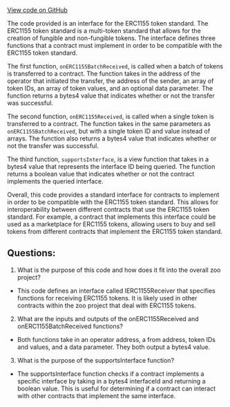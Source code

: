 [View code on GitHub](zoo-labs/zoo/blob/master/contracts/artifacts/@openzeppelin/contracts/token/ERC1155/IERC1155Receiver.sol/IERC1155Receiver.json)

The code provided is an interface for the ERC1155 token standard. The ERC1155 token standard is a multi-token standard that allows for the creation of fungible and non-fungible tokens. The interface defines three functions that a contract must implement in order to be compatible with the ERC1155 token standard.

The first function, `onERC1155BatchReceived`, is called when a batch of tokens is transferred to a contract. The function takes in the address of the operator that initiated the transfer, the address of the sender, an array of token IDs, an array of token values, and an optional data parameter. The function returns a bytes4 value that indicates whether or not the transfer was successful.

The second function, `onERC1155Received`, is called when a single token is transferred to a contract. The function takes in the same parameters as `onERC1155BatchReceived`, but with a single token ID and value instead of arrays. The function also returns a bytes4 value that indicates whether or not the transfer was successful.

The third function, `supportsInterface`, is a view function that takes in a bytes4 value that represents the interface ID being queried. The function returns a boolean value that indicates whether or not the contract implements the queried interface.

Overall, this code provides a standard interface for contracts to implement in order to be compatible with the ERC1155 token standard. This allows for interoperability between different contracts that use the ERC1155 token standard. For example, a contract that implements this interface could be used as a marketplace for ERC1155 tokens, allowing users to buy and sell tokens from different contracts that implement the ERC1155 token standard.
## Questions: 
 1. What is the purpose of this code and how does it fit into the overall zoo project?
- This code defines an interface called IERC1155Receiver that specifies functions for receiving ERC1155 tokens. It is likely used in other contracts within the zoo project that deal with ERC1155 tokens.

2. What are the inputs and outputs of the onERC1155Received and onERC1155BatchReceived functions?
- Both functions take in an operator address, a from address, token IDs and values, and a data parameter. They both output a bytes4 value.

3. What is the purpose of the supportsInterface function?
- The supportsInterface function checks if a contract implements a specific interface by taking in a bytes4 interfaceId and returning a boolean value. This is useful for determining if a contract can interact with other contracts that implement the same interface.
